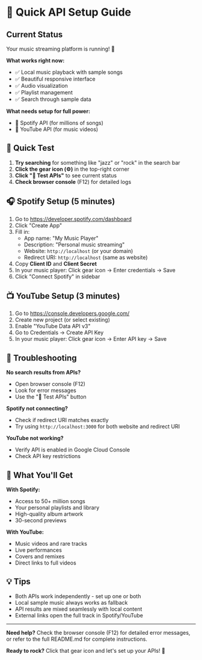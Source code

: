 # 🚀 Quick API Setup Guide

## Current Status
Your music streaming platform is running! 🎉

**What works right now:**
- ✅ Local music playback with sample songs
- ✅ Beautiful responsive interface
- ✅ Audio visualization
- ✅ Playlist management
- ✅ Search through sample data

**What needs setup for full power:**
- 🔧 Spotify API (for millions of songs)
- 🔧 YouTube API (for music videos)

## 🎯 Quick Test

1. **Try searching** for something like "jazz" or "rock" in the search bar
2. **Click the gear icon (⚙️)** in the top-right corner
3. **Click "🔧 Test APIs"** to see current status
4. **Check browser console** (F12) for detailed logs

## 🎧 Spotify Setup (5 minutes)

1. Go to https://developer.spotify.com/dashboard
2. Click "Create App" 
3. Fill in:
   - App name: "My Music Player"
   - Description: "Personal music streaming"
   - Website: `http://localhost` (or your domain)
   - Redirect URI: `http://localhost` (same as website)
4. Copy **Client ID** and **Client Secret**
5. In your music player: Click gear icon → Enter credentials → Save
6. Click "Connect Spotify" in sidebar

## 📺 YouTube Setup (3 minutes)

1. Go to https://console.developers.google.com/
2. Create new project (or select existing)
3. Enable "YouTube Data API v3"
4. Go to Credentials → Create API Key
5. In your music player: Click gear icon → Enter API key → Save

## 🔧 Troubleshooting

**No search results from APIs?**
- Open browser console (F12)
- Look for error messages
- Use the "🔧 Test APIs" button

**Spotify not connecting?**
- Check if redirect URI matches exactly
- Try using `http://localhost:3000` for both website and redirect URI

**YouTube not working?**
- Verify API is enabled in Google Cloud Console
- Check API key restrictions

## 🎵 What You'll Get

**With Spotify:**
- Access to 50+ million songs
- Your personal playlists and library
- High-quality album artwork
- 30-second previews

**With YouTube:**
- Music videos and rare tracks
- Live performances
- Covers and remixes
- Direct links to full videos

## 💡 Tips

- Both APIs work independently - set up one or both
- Local sample music always works as fallback
- API results are mixed seamlessly with local content
- External links open the full track in Spotify/YouTube

---

**Need help?** Check the browser console (F12) for detailed error messages, or refer to the full README.md for complete instructions.

**Ready to rock?** Click that gear icon and let's set up your APIs! 🚀
